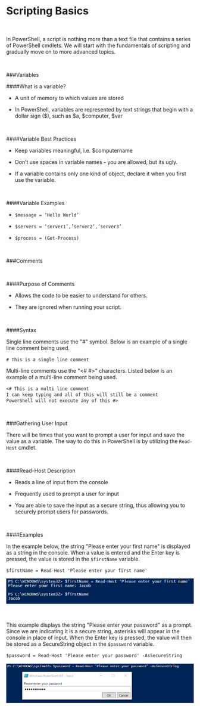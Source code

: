 

# Scripting Basics

<br>

In PowerShell, a script is nothing more than a text file that contains a series of PowerShell cmdlets.  We will start with the fundamentals of scripting and gradually move on to more advanced topics.

<br>

###Variables
<br>

####What is a variable?

- A unit of memory to which values are stored

- In PowerShell, variables are represented by text strings that begin with a dollar sign ($), such as $a, $computer, $var

<br>

####Variable Best Practices

- Keep variables meaningful, i.e. $computername

- Don’t use spaces in variable names - you are allowed, but its ugly.

- If a variable contains only one kind of object, declare it when you first use the variable.

<br>

####Variable Examples

- <code>$message = ‘Hello World’</code>

- <code>$servers = ‘server1’,’server2’,’server3’</code>

- <code>$process = (Get-Process)</code>

<br>

###Comments

<br>

####Purpose of Comments

- Allows the code to be easier to understand for others.
  
- They are ignored when running your script.

<br>

####Syntax

Single line comments use the "#" symbol. Below is an example of a single line comment being used.

    # This is a single line comment

Multi-line comments use the "<# #>" characters. Listed below is an example of a multi-line comment being used.

    <# This is a multi line comment
    I can keep typing and all of this will still be a comment
    PowerShell will not execute any of this #>
    
<br>

###Gathering User Input

There will be times that you want to prompt a user for input and save the value as a variable.  The way to do this in PowerShell is by utilizing the <code>Read-Host</code> cmdlet.

<br>

####Read-Host Description

- Reads a line of input from the console

- Frequently used to prompt a user for input

- You are able to save the input as a secure string, thus allowing you to securely prompt users for passwords.

<br>

####Examples

In the example below, the string "Please enter your first name" is displayed as a string in the console. When a value is entered and the Enter key is pressed, the value is stored in the <code>$firstName</code> variable.

    $firstName = Read-Host 'Please enter your first name'

![](screenshots/ps_snip122.png)

<br>
    
This example displays the string "Please enter your password" as a prompt.  Since we are indicating it is a secure string, asterisks will appear in the console in place of input.  When the Enter key is pressed, the value will then be stored as a SecureString object in the <code>$password</code> variable.

    $password = Read-Host 'Please enter your password' -AsSecureString

![](screenshots/ps_snip123.png)
